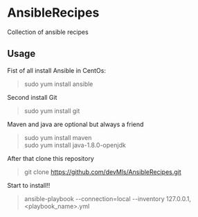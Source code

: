 # AnsibleRecipes
Collection of ansible recipes

## Usage
Fist of all install Ansible in CentOs:
>sudo yum install ansible

Second install Git
>sudo yum install git

Maven and java are optional but always a friend
>sudo yum install maven \
>sudo yum install java-1.8.0-openjdk

After that clone this repository
>git clone https://github.com/devMls/AnsibleRecipes.git

Start to install!!
>ansible-playbook --connection=local --inventory 127.0.0.1, <playbook_name>.yml
